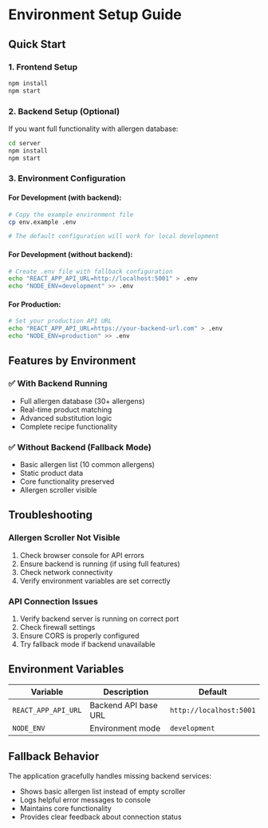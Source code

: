 # Environment Setup Guide

## Quick Start

### 1. Frontend Setup
```bash
npm install
npm start
```

### 2. Backend Setup (Optional)
If you want full functionality with allergen database:

```bash
cd server
npm install
npm start
```

### 3. Environment Configuration

#### For Development (with backend):
```bash
# Copy the example environment file
cp env.example .env

# The default configuration will work for local development
```

#### For Development (without backend):
```bash
# Create .env file with fallback configuration
echo "REACT_APP_API_URL=http://localhost:5001" > .env
echo "NODE_ENV=development" >> .env
```

#### For Production:
```bash
# Set your production API URL
echo "REACT_APP_API_URL=https://your-backend-url.com" > .env
echo "NODE_ENV=production" >> .env
```

## Features by Environment

### ✅ With Backend Running
- Full allergen database (30+ allergens)
- Real-time product matching
- Advanced substitution logic
- Complete recipe functionality

### ✅ Without Backend (Fallback Mode)
- Basic allergen list (10 common allergens)
- Static product data
- Core functionality preserved
- Allergen scroller visible

## Troubleshooting

### Allergen Scroller Not Visible
1. Check browser console for API errors
2. Ensure backend is running (if using full features)
3. Check network connectivity
4. Verify environment variables are set correctly

### API Connection Issues
1. Verify backend server is running on correct port
2. Check firewall settings
3. Ensure CORS is properly configured
4. Try fallback mode if backend unavailable

## Environment Variables

| Variable | Description | Default |
|----------|-------------|---------|
| `REACT_APP_API_URL` | Backend API base URL | `http://localhost:5001` |
| `NODE_ENV` | Environment mode | `development` |

## Fallback Behavior

The application gracefully handles missing backend services:
- Shows basic allergen list instead of empty scroller
- Logs helpful error messages to console
- Maintains core functionality
- Provides clear feedback about connection status 